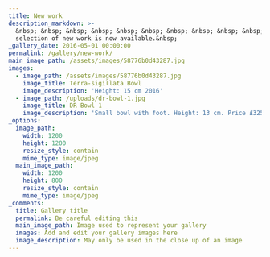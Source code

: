 ```yaml
---
title: New work
description_markdown: >-
  &nbsp; &nbsp; &nbsp; &nbsp; &nbsp; &nbsp; &nbsp; &nbsp; &nbsp; &nbsp; &nbsp; A
  selection of new work is now available.&nbsp;
_gallery_date: 2016-05-01 00:00:00
permalink: /gallery/new-work/
main_image_path: /assets/images/58776b0d43287.jpg
images:
  - image_path: /assets/images/58776b0d43287.jpg
    image_title: Terra-sigillata Bowl
    image_description: 'Height: 15 cm 2016'
  - image_path: /uploads/dr-bowl-1.jpg
    image_title: DR Bowl 1
    image_description: 'Small bowl with foot. Height: 13 cm. Price £325.00'
_options:
  image_path:
    width: 1200
    height: 1200
    resize_style: contain
    mime_type: image/jpeg
  main_image_path:
    width: 1200
    height: 800
    resize_style: contain
    mime_type: image/jpeg
_comments:
  title: Gallery title
  permalink: Be careful editing this
  main_image_path: Image used to represent your gallery
  images: Add and edit your gallery images here
  image_description: May only be used in the close up of an image
---
```

